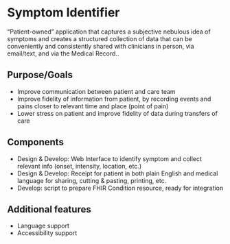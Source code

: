 # Symptom Identifier
“Patient-owned” application that captures a subjective nebulous idea of symptoms and creates a structured collection of data that can be conveniently and consistently shared with clinicians in person, via email/text, and via the Medical Record..

## Purpose/Goals
- Improve communication between patient and care team
- Improve fidelity of information from patient, by recording events and pains closer to relevant time and place (point of pain)
- Lower stress on patient and improve fidelity of data during transfers of care

## Components
- Design & Develop: Web Interface to identify symptom and collect relevant info (onset, intensity, location, etc.)
- Design & Develop:  Receipt for patient in both plain English and medical language for sharing, cutting & pasting, printing, etc.
- Develop: script to prepare FHIR Condition resource, ready for integration

## Additional features
- Language support
- Accessibility support
